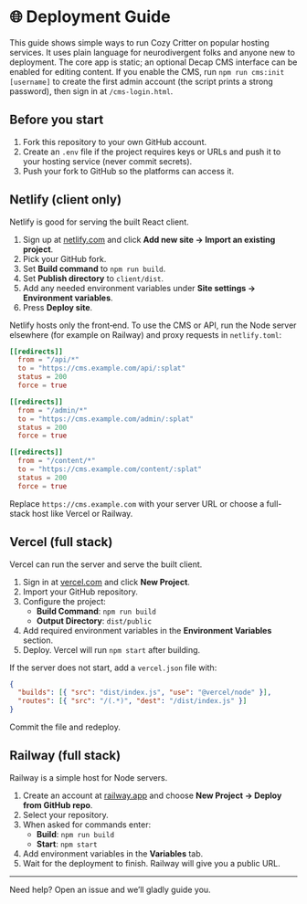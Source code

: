 # 🌐 Deployment Guide

This guide shows simple ways to run Cozy Critter on popular hosting services. It uses plain language for neurodivergent folks and anyone new to deployment.
The core app is static; an optional Decap CMS interface can be enabled for editing content. If you enable the CMS, run `npm run cms:init [username]` to create the first admin account (the script prints a strong password), then sign in at `/cms-login.html`.

## Before you start
1. Fork this repository to your own GitHub account.
2. Create an `.env` file if the project requires keys or URLs and push it to your hosting service (never commit secrets).
3. Push your fork to GitHub so the platforms can access it.

## Netlify (client only)
Netlify is good for serving the built React client.

1. Sign up at [netlify.com](https://netlify.com) and click **Add new site → Import an existing project**.
2. Pick your GitHub fork.
3. Set **Build command** to `npm run build`.
4. Set **Publish directory** to `client/dist`.
5. Add any needed environment variables under **Site settings → Environment variables**.
6. Press **Deploy site**.

Netlify hosts only the front‑end. To use the CMS or API, run the Node server elsewhere (for example on Railway) and proxy requests in `netlify.toml`:

```toml
[[redirects]]
  from = "/api/*"
  to = "https://cms.example.com/api/:splat"
  status = 200
  force = true

[[redirects]]
  from = "/admin/*"
  to = "https://cms.example.com/admin/:splat"
  status = 200
  force = true

[[redirects]]
  from = "/content/*"
  to = "https://cms.example.com/content/:splat"
  status = 200
  force = true
```

Replace `https://cms.example.com` with your server URL or choose a full-stack host like Vercel or Railway.

## Vercel (full stack)
Vercel can run the server and serve the built client.

1. Sign in at [vercel.com](https://vercel.com) and click **New Project**.
2. Import your GitHub repository.
3. Configure the project:
   - **Build Command**: `npm run build`
   - **Output Directory**: `dist/public`
4. Add required environment variables in the **Environment Variables** section.
5. Deploy. Vercel will run `npm start` after building.

If the server does not start, add a `vercel.json` file with:

```json
{
  "builds": [{ "src": "dist/index.js", "use": "@vercel/node" }],
  "routes": [{ "src": "/(.*)", "dest": "/dist/index.js" }]
}
```

Commit the file and redeploy.

## Railway (full stack)
Railway is a simple host for Node servers.

1. Create an account at [railway.app](https://railway.app) and choose **New Project → Deploy from GitHub repo**.
2. Select your repository.
3. When asked for commands enter:
   - **Build**: `npm run build`
   - **Start**: `npm start`
4. Add environment variables in the **Variables** tab.
5. Wait for the deployment to finish. Railway will give you a public URL.

---
Need help? Open an issue and we’ll gladly guide you.
